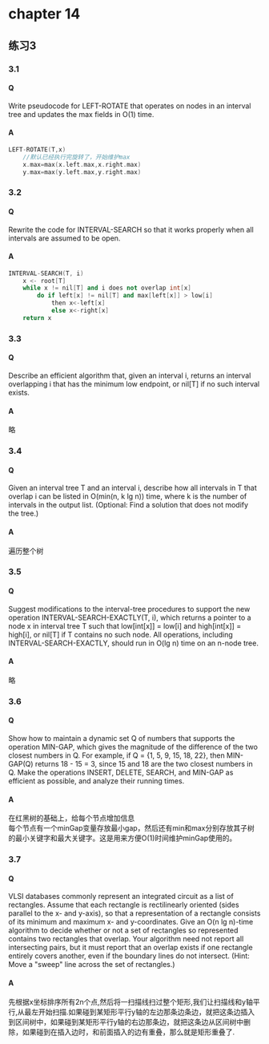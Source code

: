 # chapter 14

## 练习3
### 3.1
#### Q 

Write pseudocode for LEFT-ROTATE that operates on nodes in an interval tree and updates the max fields in O(1) time.
#### A
```cpp
LEFT-ROTATE(T,x)
	//默认已经执行完旋转了，开始维护max
	x.max=max(x.left.max,x.right.max)
	y.max=max(y.left.max,y.right.max)
```

### 3.2
#### Q 
Rewrite the code for INTERVAL-SEARCH so that it works properly when all intervals are assumed to be open.

#### A
```cpp
INTERVAL-SEARCH(T, i)
    x <- root[T]
    while x != nil[T] and i does not overlap int[x]
        do if left[x] != nil[T] and max[left[x]] > low[i]
            then x<-left[x]
            else x<-right[x]
    return x
```

### 3.3
#### Q 
Describe an efficient algorithm that, given an interval i, returns an interval overlapping i that has the minimum low endpoint, or nil[T] if no such interval exists.

#### A
略

### 3.4
#### Q 
Given an interval tree T and an interval i, describe how all intervals in T that overlap i can be listed in O(min(n, k lg n)) time, where k is the number of intervals in the output list. (Optional: Find a solution that does not modify the tree.)

#### A
遍历整个树

### 3.5
#### Q 
Suggest modifications to the interval-tree procedures to support the new operation INTERVAL-SEARCH-EXACTLY(T, i), which returns a pointer to a node x in interval tree T such that low[int[x]] = low[i] and high[int[x]] = high[i], or nil[T] if T contains no such node. All operations, including INTERVAL-SEARCH-EXACTLY, should run in O(lg n) time on an n-node tree.
#### A
略
### 3.6
#### Q 
Show how to maintain a dynamic set Q of numbers that supports the operation MIN-GAP, which gives the magnitude of the difference of the two closest numbers in Q. For example, if Q = {1, 5, 9, 15, 18, 22}, then MIN-GAP(Q) returns 18 - 15 = 3, since 15 and 18 are the two closest numbers in Q. Make the operations INSERT, DELETE, SEARCH, and MIN-GAP as efficient as possible, and analyze their running times.
#### A
在红黑树的基础上，给每个节点增加信息  
每个节点有一个minGap变量存放最小gap，然后还有min和max分别存放其子树的最小关键字和最大关键字。这是用来方便O(1)时间维护minGap使用的。  


### 3.7
#### Q 
VLSI databases commonly represent an integrated circuit as a list of rectangles. Assume that each rectangle is rectilinearly oriented (sides parallel to the x- and y-axis), so that a representation of a rectangle consists of its minimum and maximum x- and y-coordinates. Give an O(n lg n)-time algorithm to decide whether or not a set of rectangles so represented contains two rectangles that overlap. Your algorithm need not report all intersecting pairs, but it must report that an overlap exists if one rectangle entirely covers another, even if the boundary lines do not intersect. (Hint: Move a "sweep" line across the set of rectangles.)
#### A
先根据x坐标排序所有2n个点,然后将一扫描线扫过整个矩形,我们让扫描线和y轴平行,从最左开始扫描.如果碰到某矩形平行y轴的左边那条边条边，就把这条边插入到区间树中，如果碰到某矩形平行y轴的右边那条边，就把这条边从区间树中删除，如果碰到在插入边时，和前面插入的边有重叠，那么就是矩形重叠了.


